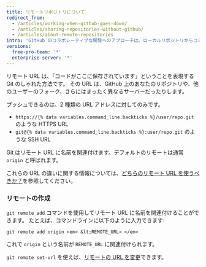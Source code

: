 ```yaml
---
title: リモートリポジトリについて
redirect_from:
  - /articles/working-when-github-goes-down/
  - /articles/sharing-repositories-without-github/
  - /articles/about-remote-repositories
intro: 'GitHub のコラボレーティブな開発へのアプローチは、ローカルリポジトリからコミットを公開して、他者が見たり、フェッチしたり、更新したりできるようにすることに依存しています。'
versions:
  free-pro-team: '*'
  enterprise-server: '*'
---
```


リモート URL は、「コードがここに保存されています」ということを表現する Git のしゃれた方法です。 その URL は、GitHub 上のあなたのリポジトリや、他のユーザーのフォーク、さらにはまったく異なるサーバーだったりします。

プッシュできるのは、2 種類の URL アドレスに対してのみです。

* `https://{% data variables.command_line.backticks %}/user/repo.git` のような HTTPS URL
* `git@{% data variables.command_line.backticks %}:user/repo.git` のような SSH URL

Git はリモート URL に名前を関連付けます。デフォルトのリモートは通常 `origin` と呼ばれます。

これらの URL の違いに関する情報については、[どちらのリモート URL を使うべきか？](/articles/which-remote-url-should-i-use)を参照してください。

### リモートの作成

`git remote add` コマンドを使用してリモート URL に名前を関連付けることができます。 たとえば、コマンドラインに以下のように入力できます:

```shell
git remote add origin <em> &lt;REMOTE_URL> </em>
```

これで `origin` という名前が `REMOTE_URL` に関連付けられます。

`git remote set-url` を使えば、[リモートの URL を変更](/articles/changing-a-remote-s-url)できます。
